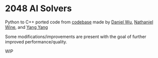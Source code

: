 # 2048 AI Solvers
Python to C++ ported code from [codebase](https://github.com/dwu1200/2048) made by 
[Daniel Wu](https://github.com/dwu1200), 
[Nathaniel Wine](https://github.com/NathanWine), and 
[Yang Yang](https://github.com/yang573)

Some modifications/improvements are present with the goal of further improved performance/quality.

WIP